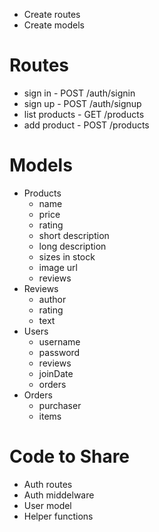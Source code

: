 - Create routes
- Create models

# Routes
- sign in - POST /auth/signin
- sign up - POST /auth/signup
- list products - GET /products
- add product - POST /products

# Models
- Products
    - name
    - price
    - rating
    - short description
    - long description
    - sizes in stock
    - image url
    - reviews
- Reviews
    - author
    - rating
    - text
- Users
    - username
    - password
    - reviews
    - joinDate
    - orders
- Orders
    - purchaser
    - items

# Code to Share
- Auth routes
- Auth middelware
- User model
- Helper functions